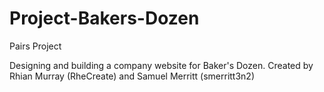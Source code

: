 # Project-Bakers-Dozen
Pairs Project

Designing and building a company website for Baker's Dozen. Created by Rhian Murray (RheCreate) and Samuel Merritt (smerritt3n2)